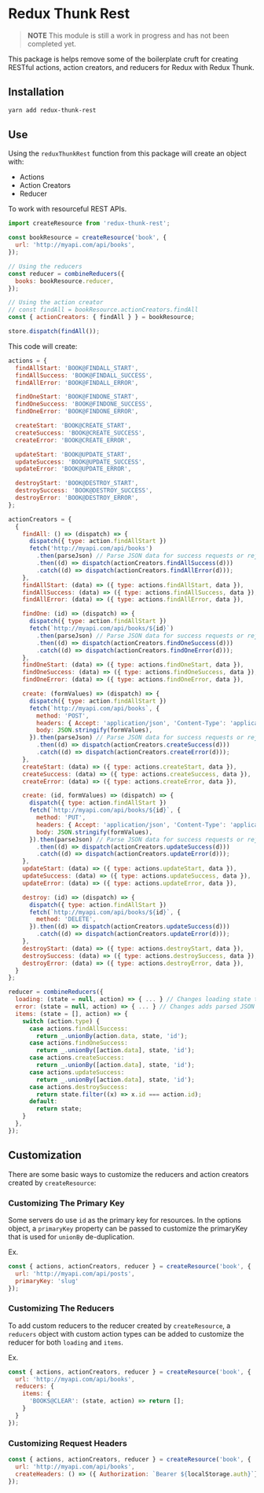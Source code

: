 # Redux Thunk Rest

> **NOTE** This module is still a work in progress and has not been completed yet.

This package is helps remove some of the boilerplate cruft for creating RESTful actions, action creators, and reducers for Redux with Redux Thunk.

## Installation

```bash
yarn add redux-thunk-rest
```

## Use

Using the `reduxThunkRest` function from this package will create an object with:

* Actions
* Action Creators
* Reducer

To work with resourceful REST APIs.

```js
import createResource from 'redux-thunk-rest';

const bookResource = createResource('book', {
  url: 'http://myapi.com/api/books',
});

// Using the reducers
const reducer = combineReducers({
  books: bookResource.reducer,
});

// Using the action creator
// const findAll = bookResource.actionCreators.findAll
const { actionCreators: { findAll } } = bookResource;

store.dispatch(findAll());
```

This code will create:

```js
actions = {
  findAllStart: 'BOOK@FINDALL_START',
  findAllSuccess: 'BOOK@FINDALL_SUCCESS',
  findAllError: 'BOOK@FINDALL_ERROR',

  findOneStart: 'BOOK@FINDONE_START',
  findOneSuccess: 'BOOK@FINDONE_SUCCESS',
  findOneError: 'BOOK@FINDONE_ERROR',

  createStart: 'BOOK@CREATE_START',
  createSuccess: 'BOOK@CREATE_SUCCESS',
  createError: 'BOOK@CREATE_ERROR',

  updateStart: 'BOOK@UPDATE_START',
  updateSuccess: 'BOOK@UPDATE_SUCCESS',
  updateError: 'BOOK@UPDATE_ERROR',

  destroyStart: 'BOOK@DESTROY_START',
  destroySuccess: 'BOOK@DESTROY_SUCCESS',
  destroyError: 'BOOK@DESTROY_ERROR',
};

actionCreators = {
  {
    findAll: () => (dispatch) => {
      dispatch({ type: action.findAllStart })
      fetch('http://myapi.com/api/books')
        .then(parseJson) // Parse JSON data for success requests or reject and parse error JSON
        .then((d) => dispatch(actionCreators.findAllSuccess(d)))
        .catch((d) => dispatch(actionCreators.findAllError(d)));
    },
    findAllStart: (data) => ({ type: actions.findAllStart, data }),
    findAllSuccess: (data) => ({ type: actions.findAllSuccess, data }),
    findAllError: (data) => ({ type: actions.findAllError, data }),

    findOne: (id) => (dispatch) => {
      dispatch({ type: action.findAllStart })
      fetch(`http://myapi.com/api/books/${id}`)
        .then(parseJson) // Parse JSON data for success requests or reject and parse error JSON
        .then((d) => dispatch(actionCreators.findOneSuccess(d)))
        .catch((d) => dispatch(actionCreators.findOneError(d)));
    },
    findOneStart: (data) => ({ type: actions.findOneStart, data }),
    findOneSuccess: (data) => ({ type: actions.findOneSuccess, data }),
    findOneError: (data) => ({ type: actions.findOneError, data }),

    create: (formValues) => (dispatch) => {
      dispatch({ type: action.findAllStart })
      fetch(`http://myapi.com/api/books`, {
        method: 'POST',
        headers: { Accept: 'application/json', 'Content-Type': 'application/json' },
        body: JSON.stringify(formValues),
      }).then(parseJson) // Parse JSON data for success requests or reject and parse error JSON
        .then((d) => dispatch(actionCreators.createSuccess(d)))
        .catch((d) => dispatch(actionCreators.createError(d)));
    },
    createStart: (data) => ({ type: actions.createStart, data }),
    createSuccess: (data) => ({ type: actions.createSuccess, data }),
    createError: (data) => ({ type: actions.createError, data }),

    create: (id, formValues) => (dispatch) => {
      dispatch({ type: action.findAllStart })
      fetch(`http://myapi.com/api/books/${id}`, {
        method: 'PUT',
        headers: { Accept: 'application/json', 'Content-Type': 'application/json' },
        body: JSON.stringify(formValues),
      }).then(parseJson) // Parse JSON data for success requests or reject and parse error JSON
        .then((d) => dispatch(actionCreators.updateSuccess(d)))
        .catch((d) => dispatch(actionCreators.updateError(d)));
    },
    updateStart: (data) => ({ type: actions.updateStart, data }),
    updateSuccess: (data) => ({ type: actions.updateSuccess, data }),
    updateError: (data) => ({ type: actions.updateError, data }),

    destroy: (id) => (dispatch) => {
      dispatch({ type: action.findAllStart })
      fetch(`http://myapi.com/api/books/${id}`, {
        method: 'DELETE',
      }).then((d) => dispatch(actionCreators.updateSuccess(d)))
        .catch((d) => dispatch(actionCreators.updateError(d)));
    },
    destroyStart: (data) => ({ type: actions.destroyStart, data }),
    destroySuccess: (data) => ({ type: actions.destroySuccess, data }),
    destroyError: (data) => ({ type: actions.destroyError, data }),
  }
};

reducer = combineReducers({
  loading: (state = null, action) => { ... } // Changes loading state to null, "start", or "error" depending on actions
  error: (state = null, action) => { ... } // Changes adds parsed JSON error information on "error" clears on start/success action
  items: (state = [], action) => {
    switch (action.type) {
      case actions.findAllSuccess:
        return _.unionBy(action.data, state, 'id');
      case actions.findOneSuccess:
        return _.unionBy([action.data], state, 'id');
      case actions.createSuccess:
        return _.unionBy([action.data], state, 'id');
      case actions.updateSuccess:
        return _.unionBy([action.data], state, 'id');
      case actions.destroySuccess:
        return state.filter((x) => x.id === action.id);
      default:
        return state;
    }
  },
});
```

## Customization

There are some basic ways to customize the reducers and action creators created by `createResource`:

### Customizing The Primary Key

Some servers do use `id` as the primary key for resources.
In the options object, a `primaryKey` property can be passed to customize the primaryKey that is used for `unionBy` de-duplication.

Ex.

```js
const { actions, actionCreators, reducer } = createResource('book', {
  url: 'http://myapi.com/api/posts',
  primaryKey: 'slug'
});
```

### Customizing The Reducers

To add custom reducers to the reducer created by `createResource`, a `reducers` object with custom action types can be added to customize the reducer for both `loading` and `items`.

Ex.

```js
const { actions, actionCreators, reducer } = createResource('book', {
  url: 'http://myapi.com/api/books',
  reducers: {
    items: {
      'BOOKS@CLEAR': (state, action) => return [];
    }
  }
});
```

### Customizing Request Headers

```js
const { actions, actionCreators, reducer } = createResource('book', {
  url: 'http://myapi.com/api/books',
  createHeaders: () => ({ Authorization: `Bearer ${localStorage.auth}`})
});
```
